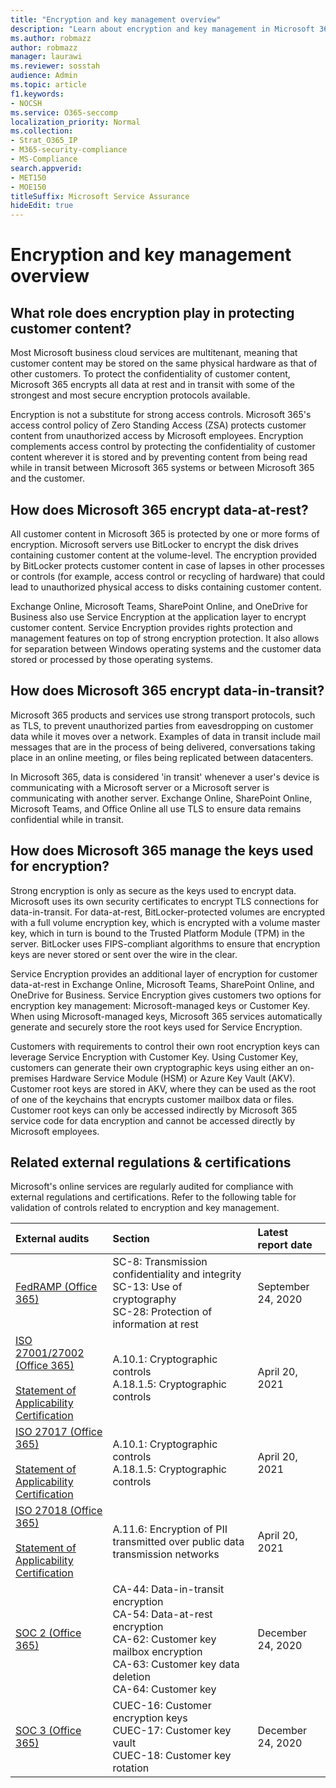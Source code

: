 ```yaml
---
title: "Encryption and key management overview"
description: "Learn about encryption and key management in Microsoft 365"
ms.author: robmazz
author: robmazz
manager: laurawi
ms.reviewer: sosstah
audience: Admin
ms.topic: article
f1.keywords:
- NOCSH
ms.service: O365-seccomp
localization_priority: Normal
ms.collection:
- Strat_O365_IP
- M365-security-compliance
- MS-Compliance
search.appverid:
- MET150
- MOE150
titleSuffix: Microsoft Service Assurance
hideEdit: true
---
```


# Encryption and key management overview

## What role does encryption play in protecting customer content?

Most Microsoft business cloud services are multitenant, meaning that customer content may be stored on the same physical hardware as that of other customers. To protect the confidentiality of customer content, Microsoft 365 encrypts all data at rest and in transit with some of the strongest and most secure encryption protocols available.

Encryption is not a substitute for strong access controls. Microsoft 365's access control policy of Zero Standing Access (ZSA) protects customer content from unauthorized access by Microsoft employees. Encryption complements access control by protecting the confidentiality of customer content wherever it is stored and by preventing content from being read while in transit between Microsoft 365 systems or between Microsoft 365 and the customer.

## How does Microsoft 365 encrypt data-at-rest?

All customer content in Microsoft 365 is protected by one or more forms of encryption. Microsoft servers use BitLocker to encrypt the disk drives containing customer content at the volume-level. The encryption provided by BitLocker protects customer content in case of lapses in other processes or controls (for example, access control or recycling of hardware) that could lead to unauthorized physical access to disks containing customer content.

Exchange Online, Microsoft Teams, SharePoint Online, and OneDrive for Business also use Service Encryption at the application layer to encrypt customer content. Service Encryption provides rights protection and management features on top of strong encryption protection. It also allows for separation between Windows operating systems and the customer data stored or processed by those operating systems.

## How does Microsoft 365 encrypt data-in-transit?

Microsoft 365 products and services use strong transport protocols, such as TLS, to prevent unauthorized parties from eavesdropping on customer data while it moves over a network. Examples of data in transit include mail messages that are in the process of being delivered, conversations taking place in an online meeting, or files being replicated between datacenters.

In Microsoft 365, data is considered 'in transit' whenever a user's device is communicating with a Microsoft server or a Microsoft server is communicating with another server. Exchange Online, SharePoint Online, Microsoft Teams, and Office Online all use TLS to ensure data remains confidential while in transit.

## How does Microsoft 365 manage the keys used for encryption?

Strong encryption is only as secure as the keys used to encrypt data. Microsoft uses its own security certificates to encrypt TLS connections for data-in-transit. For data-at-rest, BitLocker-protected volumes are encrypted with a full volume encryption key, which is encrypted with a volume master key, which in turn is bound to the Trusted Platform Module (TPM) in the server. BitLocker uses FIPS-compliant algorithms to ensure that encryption keys are never stored or sent over the wire in the clear.

Service Encryption provides an additional layer of encryption for customer data-at-rest in Exchange Online, Microsoft Teams, SharePoint Online, and OneDrive for Business. Service Encryption gives customers two options for encryption key management: Microsoft-managed keys or Customer Key. When using Microsoft-managed keys, Microsoft 365 services automatically generate and securely store the root keys used for Service Encryption.

Customers with requirements to control their own root encryption keys can leverage Service Encryption with Customer Key. Using Customer Key, customers can generate their own cryptographic keys using either an on-premises Hardware Service Module (HSM) or Azure Key Vault (AKV). Customer root keys are stored in AKV, where they can be used as the root of one of the keychains that encrypts customer mailbox data or files. Customer root keys can only be accessed indirectly by Microsoft 365 service code for data encryption and cannot be accessed directly by Microsoft employees.

## Related external regulations & certifications

Microsoft's online services are regularly audited for compliance with external regulations and certifications. Refer to the following table for validation of controls related to encryption and key management.

| **External audits** | **Section** | **Latest report date** |
|:--------------------|:------------|:-----------------------|
| [FedRAMP (Office 365)](https://compliance.microsoft.com/compliancemanager) | SC-8: Transmission confidentiality and integrity <br> SC-13: Use of cryptography <br> SC-28: Protection of information at rest <br>  | September 24, 2020 |
| [ISO 27001/27002 (Office 365)](https://servicetrust.microsoft.com/ViewPage/MSComplianceGuideV3?command=Download&downloadType=Document&downloadId=8d625374-4f2d-49f8-9d37-a4281ba98222&tab=7027ead0-3d6b-11e9-b9e1-290b1eb4cdeb&docTab=7027ead0-3d6b-11e9-b9e1-290b1eb4cdeb_ISO_Reports) <br><br> [Statement of Applicability](https://servicetrust.microsoft.com/ViewPage/MSComplianceGuideV3?command=Download&downloadType=Document&downloadId=c0df4ce8-c77e-4183-84eb-c8688470d8b1&tab=7027ead0-3d6b-11e9-b9e1-290b1eb4cdeb&docTab=7027ead0-3d6b-11e9-b9e1-290b1eb4cdeb_ISO_Reports) <br> [Certification](https://servicetrust.microsoft.com/ViewPage/MSComplianceGuideV3?command=Download&downloadType=Document&downloadId=1e84a14a-2468-45ac-9412-5e53250d57ec&tab=7027ead0-3d6b-11e9-b9e1-290b1eb4cdeb&docTab=7027ead0-3d6b-11e9-b9e1-290b1eb4cdeb_ISO_Reports) | A.10.1: Cryptographic controls <br> A.18.1.5: Cryptographic controls | April 20, 2021 |
| [ISO 27017 (Office 365)](https://servicetrust.microsoft.com/ViewPage/MSComplianceGuideV3?command=Download&downloadType=Document&downloadId=8d625374-4f2d-49f8-9d37-a4281ba98222&tab=7027ead0-3d6b-11e9-b9e1-290b1eb4cdeb&docTab=7027ead0-3d6b-11e9-b9e1-290b1eb4cdeb_ISO_Reports) <br><br> [Statement of Applicability](https://servicetrust.microsoft.com/ViewPage/MSComplianceGuideV3?command=Download&downloadType=Document&downloadId=c0df4ce8-c77e-4183-84eb-c8688470d8b1&tab=7027ead0-3d6b-11e9-b9e1-290b1eb4cdeb&docTab=7027ead0-3d6b-11e9-b9e1-290b1eb4cdeb_ISO_Reports) <br> [Certification](https://servicetrust.microsoft.com/ViewPage/MSComplianceGuideV3?command=Download&downloadType=Document&downloadId=70de0999-5451-43a3-9ef4-761e8fbfb1a3&tab=7027ead0-3d6b-11e9-b9e1-290b1eb4cdeb&docTab=7027ead0-3d6b-11e9-b9e1-290b1eb4cdeb_ISO_Reports) | A.10.1: Cryptographic controls <br> A.18.1.5: Cryptographic controls | April 20, 2021 |
| [ISO 27018 (Office 365)](https://servicetrust.microsoft.com/ViewPage/MSComplianceGuideV3?command=Download&downloadType=Document&downloadId=8d625374-4f2d-49f8-9d37-a4281ba98222&tab=7027ead0-3d6b-11e9-b9e1-290b1eb4cdeb&docTab=7027ead0-3d6b-11e9-b9e1-290b1eb4cdeb_ISO_Reports) <br><br> [Statement of Applicability](https://servicetrust.microsoft.com/ViewPage/MSComplianceGuideV3?command=Download&downloadType=Document&downloadId=c0df4ce8-c77e-4183-84eb-c8688470d8b1&tab=7027ead0-3d6b-11e9-b9e1-290b1eb4cdeb&docTab=7027ead0-3d6b-11e9-b9e1-290b1eb4cdeb_ISO_Reports) <br> [Certification](https://servicetrust.microsoft.com/ViewPage/MSComplianceGuideV3?command=Download&downloadType=Document&downloadId=43e89534-f48d-42ea-a7a7-3523ff516036&tab=7027ead0-3d6b-11e9-b9e1-290b1eb4cdeb&docTab=7027ead0-3d6b-11e9-b9e1-290b1eb4cdeb_ISO_Reports) | A.11.6: Encryption of PII transmitted over public data transmission networks | April 20, 2021 |
| [SOC 2 (Office 365)](https://servicetrust.microsoft.com/ViewPage/MSComplianceGuideV3?command=Download&downloadType=Document&downloadId=a73c1738-7892-42b7-acd3-87b6371c53f6&tab=7027ead0-3d6b-11e9-b9e1-290b1eb4cdeb&docTab=7027ead0-3d6b-11e9-b9e1-290b1eb4cdeb_SOC_%2F_SSAE_16_Reports) | CA-44: Data-in-transit encryption <br> CA-54: Data-at-rest encryption <br> CA-62: Customer key mailbox encryption <br> CA-63: Customer key data deletion <br> CA-64: Customer key | December 24, 2020 |
| [SOC 3 (Office 365)](https://servicetrust.microsoft.com/ViewPage/MSComplianceGuideV3?command=Download&downloadType=Document&downloadId=274054e5-4968-48d2-bf94-9a8eda5d7a93&tab=7027ead0-3d6b-11e9-b9e1-290b1eb4cdeb&docTab=7027ead0-3d6b-11e9-b9e1-290b1eb4cdeb_SOC_%2F_SSAE_16_Reports) | CUEC-16: Customer encryption keys <br> CUEC-17: Customer key vault <br>  CUEC-18: Customer key rotation| December 24, 2020 |
